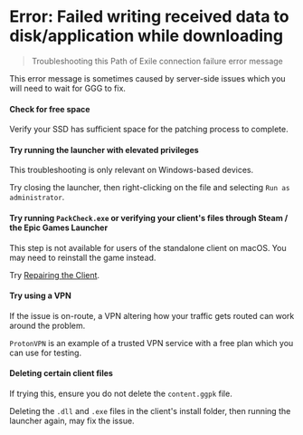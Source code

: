 # Error: Failed writing received data to disk/application while downloading

> Troubleshooting this Path of Exile connection failure error message

<note>

This error message is sometimes caused by server-side issues which you will need to wait for GGG to fix.

</note>

<steps level="4">

#### Check for free space

Verify your SSD has sufficient space for the patching process to complete.

#### Try running the launcher with elevated privileges

<note>

This troubleshooting is only relevant on Windows-based devices.

</note>

Try closing the launcher, then right-clicking on the file and selecting `Run as administrator`.

#### Try running `PackCheck.exe` or verifying your client's files through Steam / the Epic Games Launcher

<caution>

This step is not available for users of the standalone client on macOS. You may need to reinstall the game instead.

</caution>

Try [Repairing the Client](/miscellaneous/other/repair-the-client).

#### Try using a VPN

If the issue is on-route, a VPN altering how your traffic gets routed can work around the problem.

`ProtonVPN` is an example of a trusted VPN service with a free plan which you can use for testing.

#### Deleting certain client files

<warning>

If trying this, ensure you do not delete the `content.ggpk` file.

</warning>

Deleting the `.dll` and `.exe` files in the client's install folder, then running the launcher again, may fix the issue.

</steps>

